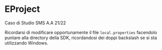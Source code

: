 # EProject
Caso di Studio SMS A.A 21/22

Ricordarsi di modificare opportunamente il file `local.properties` facendolo puntare alla directory della SDK, ricordandosi dei doppi backslash se si sta utilizzando Windows.
